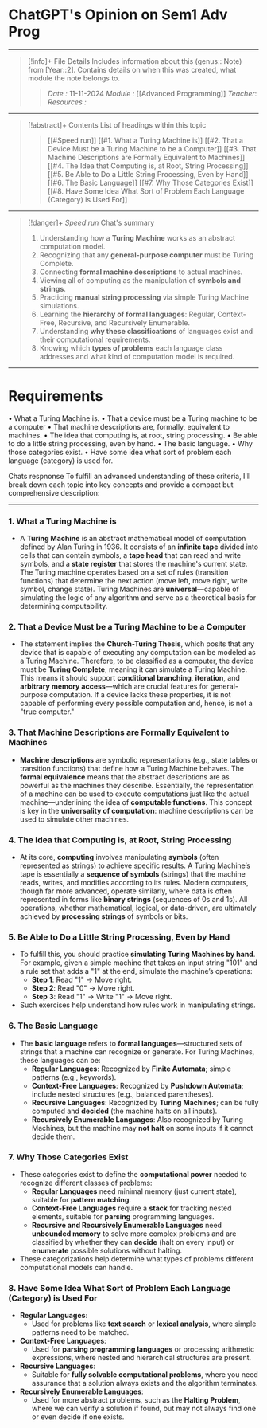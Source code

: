 # ChatGPT's Opinion on Sem1 Adv Prog
---
> [!info]+ File Details
> Includes information about this (genus:: Note) from [Year::2]. Contains details on when this was created, what module the note belongs to.
> > *Date :*  11-11-2024
> > *Module :* [[Advanced Programming]]
> > *Teacher*: 
> > *Resources :*

---
> [!abstract]+ Contents
> List of headings within this topic
> > [[#Speed run]]
> [[#1. What a Turing Machine is]]
> [[#2. That a Device Must be a Turing Machine to be a Computer]]
> [[#3. That Machine Descriptions are Formally Equivalent to Machines]]
> [[#4. The Idea that Computing is, at Root, String Processing]]
> [[#5. Be Able to Do a Little String Processing, Even by Hand]]
> [[#6. The Basic Language]]
> [[#7. Why Those Categories Exist]]
> [[#8. Have Some Idea What Sort of Problem Each Language (Category) is Used For]]
> 

--- 
> [!danger]+ *Speed run*
> Chat's summary
> 1. Understanding how a **Turing Machine** works as an abstract computation model.
> 2. Recognizing that any **general-purpose computer** must be Turing Complete.
> 3. Connecting **formal machine descriptions** to actual machines.
> 4. Viewing all of computing as the manipulation of **symbols and strings**.
> 5. Practicing **manual string processing** via simple Turing Machine simulations.
> 6. Learning the **hierarchy of formal languages**: Regular, Context-Free, Recursive, and Recursively Enumerable.
> 7. Understanding **why these classifications** of languages exist and their computational requirements.
> 8. Knowing which **types of problems** each language class addresses and what kind of computation model is required.


---
# Requirements

• What a Turing Machine is. 
• That a device must be a Turing machine to be a computer 
• That machine descriptions are, formally, equivalent to machines. 
• The idea that computing is, at root, string processing. 
• Be able to do a little string processing, even by hand. 
• The basic language. 
• Why those categories exist.
• Have some idea what sort of problem each language (category) is used for.

Chats respnonse
To fulfill an advanced understanding of these criteria, I'll break down each topic into key concepts and provide a compact but comprehensive description:

---
### 1. What a Turing Machine is

- A **Turing Machine** is an abstract mathematical model of computation defined by Alan Turing in 1936. It consists of an **infinite tape** divided into cells that can contain symbols, a **tape head** that can read and write symbols, and a **state register** that stores the machine's current state. The Turing machine operates based on a set of rules (transition functions) that determine the next action (move left, move right, write symbol, change state). Turing Machines are **universal**—capable of simulating the logic of any algorithm and serve as a theoretical basis for determining computability.

### 2. That a Device Must be a Turing Machine to be a Computer

- The statement implies the **Church-Turing Thesis**, which posits that any device that is capable of executing any computation can be modeled as a Turing Machine. Therefore, to be classified as a computer, the device must be **Turing Complete**, meaning it can simulate a Turing Machine. This means it should support **conditional branching**, **iteration**, and **arbitrary memory access**—which are crucial features for general-purpose computation. If a device lacks these properties, it is not capable of performing every possible computation and, hence, is not a "true computer."

### 3. That Machine Descriptions are Formally Equivalent to Machines

- **Machine descriptions** are symbolic representations (e.g., state tables or transition functions) that define how a Turing Machine behaves. The **formal equivalence** means that the abstract descriptions are as powerful as the machines they describe. Essentially, the representation of a machine can be used to execute computations just like the actual machine—underlining the idea of **computable functions**. This concept is key in the **universality of computation**: machine descriptions can be used to simulate other machines.

### 4. The Idea that Computing is, at Root, String Processing

- At its core, **computing** involves manipulating **symbols** (often represented as strings) to achieve specific results. A Turing Machine’s tape is essentially a **sequence of symbols** (strings) that the machine reads, writes, and modifies according to its rules. Modern computers, though far more advanced, operate similarly, where data is often represented in forms like **binary strings** (sequences of 0s and 1s). All operations, whether mathematical, logical, or data-driven, are ultimately achieved by **processing strings** of symbols or bits.

### 5. Be Able to Do a Little String Processing, Even by Hand

- To fulfill this, you should practice **simulating Turing Machines by hand**. For example, given a simple machine that takes an input string "101" and a rule set that adds a "1" at the end, simulate the machine’s operations:
    - **Step 1**: Read "1" → Move right.
    - **Step 2**: Read "0" → Move right.
    - **Step 3**: Read "1" → Write "1" → Move right.
- Such exercises help understand how rules work in manipulating strings.

### 6. The Basic Language

- The **basic language** refers to **formal languages**—structured sets of strings that a machine can recognize or generate. For Turing Machines, these languages can be:
    - **Regular Languages**: Recognized by **Finite Automata**; simple patterns (e.g., keywords).
    - **Context-Free Languages**: Recognized by **Pushdown Automata**; include nested structures (e.g., balanced parentheses).
    - **Recursive Languages**: Recognized by **Turing Machines**; can be fully computed and **decided** (the machine halts on all inputs).
    - **Recursively Enumerable Languages**: Also recognized by Turing Machines, but the machine may **not halt** on some inputs if it cannot decide them.

### 7. Why Those Categories Exist

- These categories exist to define the **computational power** needed to recognize different classes of problems:
    - **Regular Languages** need minimal memory (just current state), suitable for **pattern matching**.
    - **Context-Free Languages** require a **stack** for tracking nested elements, suitable for **parsing** programming languages.
    - **Recursive and Recursively Enumerable Languages** need **unbounded memory** to solve more complex problems and are classified by whether they can **decide** (halt on every input) or **enumerate** possible solutions without halting.
- These categorizations help determine what types of problems different computational models can handle.

### 8. Have Some Idea What Sort of Problem Each Language (Category) is Used For

- **Regular Languages**:
    - Used for problems like **text search** or **lexical analysis**, where simple patterns need to be matched.
- **Context-Free Languages**:
    - Used for **parsing programming languages** or processing arithmetic expressions, where nested and hierarchical structures are present.
- **Recursive Languages**:
    - Suitable for **fully solvable computational problems**, where you need assurance that a solution always exists and the algorithm terminates.
- **Recursively Enumerable Languages**:
    - Used for more abstract problems, such as the **Halting Problem**, where we can verify a solution if found, but may not always find one or even decide if one exists.

